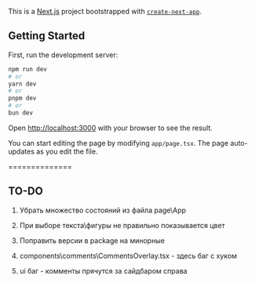 This is a [Next.js](https://nextjs.org/) project bootstrapped with [`create-next-app`](https://github.com/vercel/next.js/tree/canary/packages/create-next-app).

## Getting Started

First, run the development server:

```bash
npm run dev
# or
yarn dev
# or
pnpm dev
# or
bun dev
```

Open [http://localhost:3000](http://localhost:3000) with your browser to see the result.

You can start editing the page by modifying `app/page.tsx`. The page auto-updates as you edit the file.

==============

## TO-DO

1. Убрать множество состояний из файла page\App
2. При выборе текста\фигуры не правильно показывается цвет
3. Поправить версии в package на минорные

4. components\comments\CommentsOverlay.tsx - здесь баг с хуком
5. ui баг - комменты прячутся за сайдбаром справа
